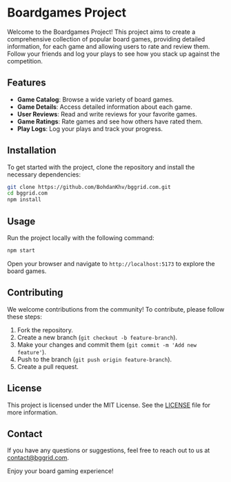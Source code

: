 # Boardgames Project

Welcome to the Boardgames Project! This project aims to create a comprehensive collection of popular board games, providing detailed information, for each game and allowing users to rate and review them. Follow your friends and log your plays to see how you stack up against the competition.

## Features

- **Game Catalog**: Browse a wide variety of board games.
- **Game Details**: Access detailed information about each game.
- **User Reviews**: Read and write reviews for your favorite games.
- **Game Ratings**: Rate games and see how others have rated them.
- **Play Logs**: Log your plays and track your progress.

## Installation

To get started with the project, clone the repository and install the necessary dependencies:

```bash
git clone https://github.com/BohdanKhv/bggrid.com.git
cd bggrid.com
npm install
```

## Usage

Run the project locally with the following command:

```bash
npm start
```

Open your browser and navigate to `http://localhost:5173` to explore the board games.

## Contributing

We welcome contributions from the community! To contribute, please follow these steps:

1. Fork the repository.
2. Create a new branch (`git checkout -b feature-branch`).
3. Make your changes and commit them (`git commit -m 'Add new feature'`).
4. Push to the branch (`git push origin feature-branch`).
5. Create a pull request.

## License

This project is licensed under the MIT License. See the [LICENSE](LICENSE.md) file for more information.

## Contact

If you have any questions or suggestions, feel free to reach out to us at [contact@bggrid.com](mailto:contact@bggrid.com).

Enjoy your board gaming experience!
